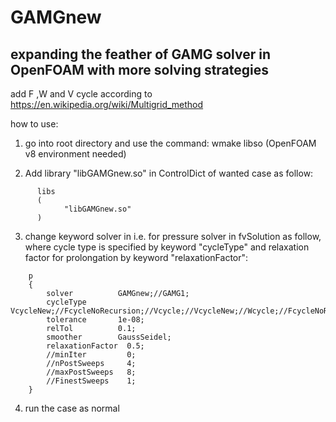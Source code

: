# GAMGnew
## expanding the feather of GAMG solver in OpenFOAM with more solving strategies
add F ,W and V cycle according to https://en.wikipedia.org/wiki/Multigrid_method

how to use:
1. go into root directory and use the command: wmake libso (OpenFOAM v8 environment needed)

2. Add library "libGAMGnew.so" in ControlDict of wanted case as follow:
```
      libs 
      (
            "libGAMGnew.so"
      )
```      
3. change keyword solver in i.e. for pressure solver in fvSolution as follow, where cycle type is specified by keyword "cycleType" and relaxation factor for prolongation by keyword "relaxationFactor":
```
    p
    {
        solver          GAMGnew;//GAMG1;
        cycleType       VcycleNew;//FcycleNoRecursion;//Vcycle;//VcycleNew;//Wcycle;//FcycleNoRecursion;//FcycleNoRecursion;
        tolerance       1e-08;
        relTol          0.1;
        smoother        GaussSeidel;
        relaxationFactor  0.5;
        //minIter         0;
        //nPostSweeps     4;
        //maxPostSweeps   8;
        //FinestSweeps    1;
    }
```


4. run the case as normal
